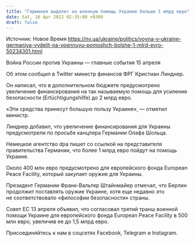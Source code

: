 ```yaml
---
title: "Германия выделит на военную помощь Украине больше 1 млрд евро"
date: Sat, 16 Apr 2022 02:35:00 +0300
draft: false
---
```

Источник: Новое Время https://nv.ua/ukraine/politics/voyna-v-ukraine-germaniya-vydelit-na-voennuyu-pomoshch-bolshe-1-mlrd-evro-50234301.html


Война России против Украины — главные события 15 апреля

Об этом сообщил в Twitter министр финансов ФРГ Кристиан Линднер.

Он написал, что в дополнительном бюджете предусмотрено увеличение финансирования на так называемую помощь для усиления безопасности (Ertüchtigungshilfe) до 2 млрд евро.

«Эти средства принесут большую пользу Украине», — отметил министр.

Линднер добавил, что увеличение финансирования для Украины предусмотрели по просьбе канцлера Германии Олафа Шольца.

Немецкое агентство dpa пишет со ссылкой на представителя правительства Германии, что более 1 млрд евро пойдут на помощь Украине.

Около 400 млн евро предусмотрено для европейского фонда European Peace Facility, который закупает оружие для Украины.

Президент Германии Франк-Вальтер Штайнмайер отмечал, что Берлин продолжит поставлять оружие Украине, хотя еще недавно это не соответствовало «философии безопасности» страны.

Совет ЕС 13 апреля объявил, что согласовал третий транш военной помощи Украине для европейского фонда European Peace Facility в 500 млн евро, увеличив ее до 1,5 млрд евро.

Присоединяйтесь к нам в соцсетях Facebook, Telegram и Instagram.
